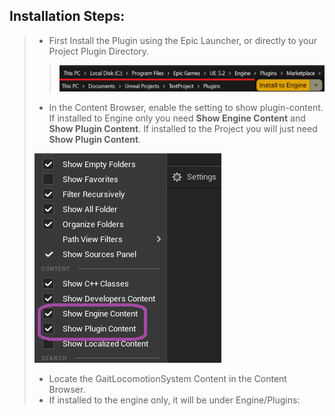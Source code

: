 ## Installation Steps:
> - First Install the Plugin using the Epic Launcher, or directly to your Project Plugin Directory.
>> ![](../Assets/Images/Installation/Plugin_Directory.png#small-image)
>
> - In the Content Browser, enable the setting to show plugin-content. If installed to Engine only you need **Show Engine Content** and **Show Plugin Content**. If installed to the Project you will just need **Show Plugin Content**.
> 
> ![](../Assets/Images/Installation/browser-settings.png#small-image)
> 
> - Locate the GaitLocomotionSystem Content in the Content Browser. 
> - If installed to the engine only, it will be under Engine/Plugins:
>
